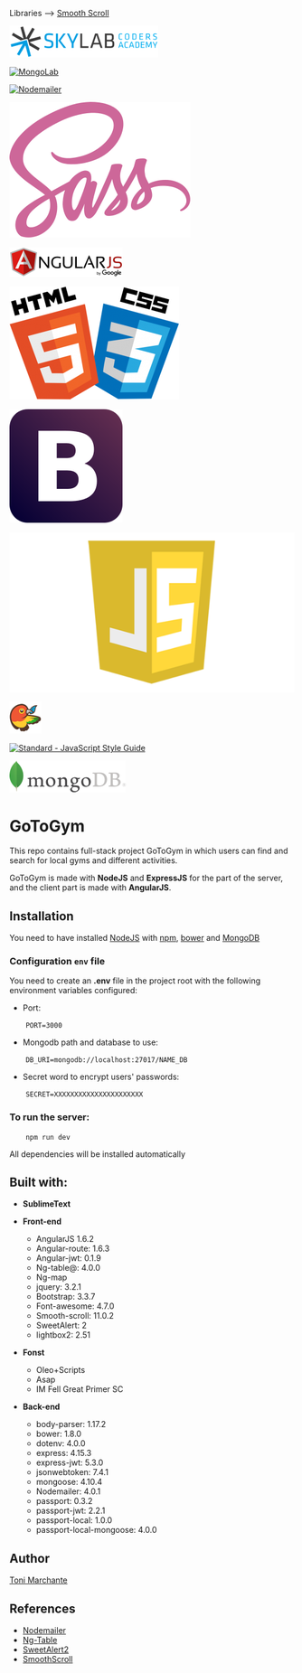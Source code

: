
Libraries --> [Smooth Scroll](https://cferdinandi.github.io/smooth-scroll/index.html)

[![Skylab](https://github.com/tonimg/Img-lang-programing/blob/master/skylab.png)](http://www.skylabcoders.com/)

[![MongoLab](https://upload.wikimedia.org/wikipedia/en/thumb/4/4a/MLab_company_logo.svg/512px-MLab_company_logo.svg.png)](https://mlab.com/)

[![Nodemailer](https://nodemailer.com/nm_logo_200x136.png)](https://nodemailer.com)

[![Sass](https://github.com/tonimg/Img-lang-programing/blob/master/Sass.png)](http://sass-lang.com/)

[![AngularJS](https://github.com/tonimg/Img-lang-programing/blob/master/AngularJS.png)](https://angularjs.org/)

[![HTML5/CSS3](https://github.com/tonimg/Img-lang-programing/blob/master/html5-css3.png)](https://www.w3.org/standards/webdesign/htmlcss)

[![Bootstrap](https://github.com/tonimg/Img-lang-programing/blob/master/Boostrap.png)](http://getbootstrap.com/)

[![JavaScript](https://github.com/tonimg/Img-lang-programing/blob/master/javascript.png)](https://www.javascript.com/)

[![Bower](https://github.com/tonimg/Img-lang-programing/blob/master/bower.png)](https://bower.io/)

[![Standard - JavaScript Style Guide](https://img.shields.io/badge/code%20style-standard-brightgreen.svg)](http://standardjs.com/)

[![MongoDB](https://github.com/tonimg/Img-lang-programing/blob/master/mongodb.png)](https://www.mongodb.com/)




# GoToGym

This repo contains full-stack project GoToGym in which users can find and search for local gyms and different activities.

GoToGym is made with **NodeJS** and **ExpressJS** for the part of the server, and the client part is made with **AngularJS**.


## Installation

You need to have installed [NodeJS](https://nodejs.org/) with [npm](https://www.npmjs.com/), [bower](https://bower.io/) and [MongoDB](https://www.mongodb.com/)

### Configuration `env` file

You need to create an **.env** file in the project root with the following environment variables configured:

- Port:
```
    PORT=3000
```

- Mongodb path and database to use:
```
    DB_URI=mongodb://localhost:27017/NAME_DB
```

- Secret word to encrypt users' passwords:
```
    SECRET=XXXXXXXXXXXXXXXXXXXXXX
```

### To run the server:

```
    npm run dev
```
All dependencies will be installed automatically


## Built with:

* **SublimeText**

* **Front-end**
    - AngularJS 1.6.2
    - Angular-route: 1.6.3
    - Angular-jwt: 0.1.9
    - Ng-table@: 4.0.0
    - Ng-map
    - jquery: 3.2.1
    - Bootstrap: 3.3.7
    - Font-awesome: 4.7.0
    - Smooth-scroll: 11.0.2
    - SweetAlert: 2
    - lightbox2: 2.51

* **Fonst**
    - Oleo+Scripts
    - Asap
    - IM Fell Great Primer SC

* **Back-end**
    - body-parser: 1.17.2
    - bower: 1.8.0
    - dotenv: 4.0.0
    - express: 4.15.3
    - express-jwt: 5.3.0
    - jsonwebtoken: 7.4.1
    - mongoose: 4.10.4
    - Nodemailer: 4.0.1
    - passport: 0.3.2
    - passport-jwt: 2.2.1
    - passport-local: 1.0.0
    - passport-local-mongoose: 4.0.0

## Author
[Toni Marchante](https://github.com/tonimg/)

## References
- [Nodemailer](https://nodemailer.com)
- [Ng-Table](https://unpkg.com/ng-table@3.0.1/bundles/)
- [SweetAlert2](https://pixelovers.com/sweetalert2-el-mejor-sustituto-de-los-alert/amp/#disqus_thread)
- [SmoothScroll](https://github.com/kswedberg/jquery-smooth-scroll)

